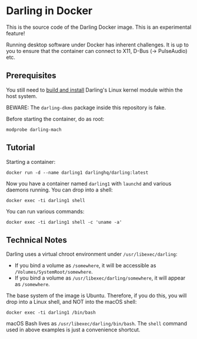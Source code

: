 # Darling in Docker

This is the source code of the Darling Docker image. This is an experimental feature!

Running desktop software under Docker has inherent challenges. It is up to you to ensure that the container can connect to X11, D-Bus (-> PulseAudio) etc.

## Prerequisites

You still need to [build and install](https://docs.darlinghq.org/build-instructions.html) Darling's Linux kernel module within the host system.

BEWARE: The `darling-dkms` package inside this repository is fake.

Before starting the container, do as root:
```
modprobe darling-mach
```

## Tutorial

Starting a container:

```
docker run -d --name darling1 darlinghq/darling:latest
```

Now you have a container named `darling1` with `launchd` and various daemons running. You can drop into a shell:

```
docker exec -ti darling1 shell
```

You can run various commands:

```
docker exec -ti darling1 shell -c 'uname -a'
```

## Technical Notes

Darling uses a virtual chroot environment under `/usr/libexec/darling`:

* If you bind a volume as `/somewhere`, it will be accessible as `/Volumes/SystemRoot/somewhere`.
* If you bind a volume as `/usr/libexec/darling/somewhere`, it will appear as `/somewhere`.

The base system of the image is Ubuntu. Therefore, if you do this, you will drop into a Linux shell, and NOT into the macOS shell:

```
docker exec -ti darling1 /bin/bash
```

macOS Bash lives as `/usr/libexec/darling/bin/bash`. The `shell` command used in above examples is just a convenience shortcut.
